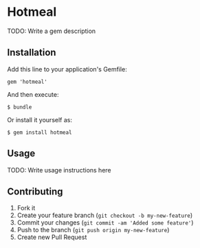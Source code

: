 # Hotmeal

TODO: Write a gem description

## Installation

Add this line to your application's Gemfile:

    gem 'hotmeal'

And then execute:

    $ bundle

Or install it yourself as:

    $ gem install hotmeal

## Usage

TODO: Write usage instructions here

## Contributing

1. Fork it
2. Create your feature branch (`git checkout -b my-new-feature`)
3. Commit your changes (`git commit -am 'Added some feature'`)
4. Push to the branch (`git push origin my-new-feature`)
5. Create new Pull Request

